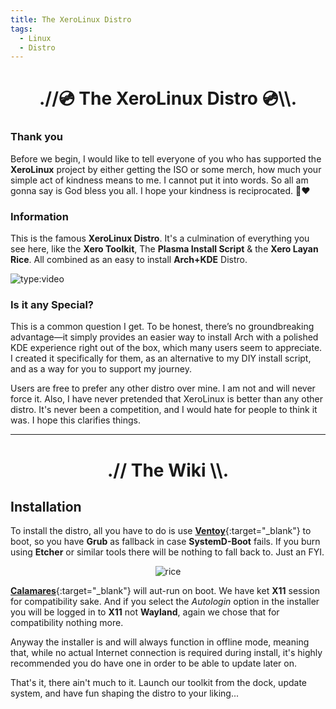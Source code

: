 ```yaml
---
title: The XeroLinux Distro
tags:
  - Linux
  - Distro
---
```


<h1 align="center">.//💿 The XeroLinux Distro 💿\\.</h1>

### Thank you

Before we begin, I would like to tell everyone of you who has supported the **XeroLinux** project by either getting the ISO or some merch, how much your simple act of kindness means to me. I cannot put it into words. So all am gonna say is God bless you all. I hope your kindness is reciprocated. 🙏❤️

### Information

This is the famous **XeroLinux Distro**. It's a culmination of everything you see here, like the **Xero Toolkit**, The **Plasma Install Script** & the **Xero Layan Rice**. All combined as an easy to install **Arch+KDE** Distro.

![type:video](https://www.youtube.com/embed/lsYg6-wUWXw)

### Is it any Special?

This is a common question I get. To be honest, there’s no groundbreaking advantage—it simply provides an easier way to install Arch with a polished KDE experience right out of the box, which many users seem to appreciate. I created it specifically for them, as an alternative to my DIY install script, and as a way for you to support my journey.

Users are free to prefer any other distro over mine. I am not and will never force it. Also, I have never pretended that XeroLinux is better than any other distro. It's never been a competition, and I would hate for people to think it was. I hope this clarifies things.

---

<h1 align="center">.// The Wiki \\.</h1>

## Installation

To install the distro, all you have to do is use [**Ventoy**](https://xerolinux.xyz/posts/ventoy-multi-boot/){:target="_blank"} to boot, so you have **Grub** as fallback in case **SystemD-Boot** fails. If you burn using **Etcher** or similar tools there will be nothing to fall back to. Just an FYI.

<p align="center">
    <img src="https://i.imgur.com/QsLRWtG.png" alt="rice">
</p>

[**Calamares**](https://github.com/calamares/calamares){:target="_blank"} will aut-run on boot. We have ket **X11** session for compatibility sake. And if you select the *Autologin* option in the installer you will be logged in to **X11** not **Wayland**, again we chose that for compatibility nothing more.

Anyway the installer is and will always function in offline mode, meaning that, while no actual Internet connection is required during install, it's highly recommended you do have one in order to be able to update later on.

That's it, there ain't much to it. Launch our toolkit from the dock, update system, and have fun shaping the distro to your liking...
